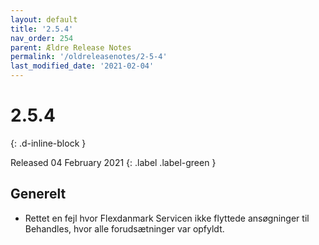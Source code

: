```yaml
---
layout: default
title: '2.5.4'
nav_order: 254
parent: Ældre Release Notes
permalink: '/oldreleasenotes/2-5-4'
last_modified_date: '2021-02-04'
---
```


# 2.5.4
{: .d-inline-block }

Released 04 February 2021 
{: .label .label-green }

## Generelt

- Rettet en fejl hvor Flexdanmark Servicen ikke flyttede ansøgninger til Behandles, hvor alle forudsætninger var opfyldt. 
